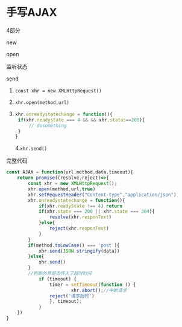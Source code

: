 # 手写AJAX

4部分

new

open

监听状态

send

1. `const xhr = new XMLHttpRequest()`
2. `xhr.open(method,url)`
3. ```javascript
   xhr.onreadystatechange = function(){  
   	if(xhr.readystate === 4 && && xhr.status==200){
   		// dosomething
   	}
   }
   ```

   4.`xhr.send()`

完整代码

```javascript
const AJAX = function(url,method,data,timeout){
	return promise((resolve,reject)=>{
		const xhr = new XMLHttpRequest();
		xhr.open(method,url,true)
		xhr.setRequestHeader("Content-type","application/json")
		xhr.onreadystatechange = function(){
			if(xhr.readyState !== 4) return
			if(xhr.state === 200 || xhr.state === 304){
				resolve(xhr.responText)
			}else{
				reject(xhr.responText)
			}
		}
		if(method.toLowCase() === 'post'){
			xhr.send(JSON.stringify(data))
		}else{
			xhr.send()
		}
		//判断外界是否传入了超时时间
    		if (timeout) {
        		timer = setTimeout(function () {
            			xhr.abort();//中断请求
				reject('请求超时')
        		}, timeout);
    		}
	})
}
```
